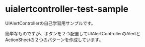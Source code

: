 # uialertcontroller-test-sample

UIAlertControllerの自己学習用サンプルです。

簡単なものですが、ボタンを２つ配置してUIAlertControllerのAlertとActionSheetの２つのパターンを作成しています。
